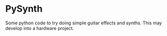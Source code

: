 # PySynth
Some python code to try doing simple guitar effects and synths.  This may develop into a hardware project.
